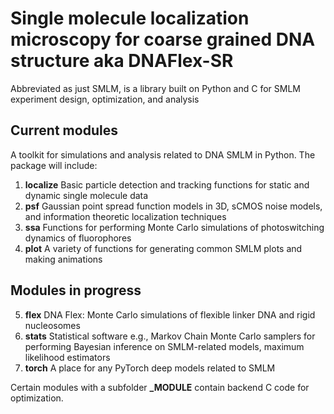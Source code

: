 # Single molecule localization microscopy for coarse grained DNA structure aka DNAFlex-SR

Abbreviated as just SMLM, is a library built on Python and C for SMLM experiment design, optimization, and analysis

## Current modules

A toolkit for simulations and analysis related to DNA SMLM in Python. The package will include: 

1. **localize** Basic particle detection and tracking functions for static and dynamic single molecule data
2. **psf** Gaussian point spread function models in 3D, sCMOS noise models, and information theoretic localization techniques
3. **ssa** Functions for performing Monte Carlo simulations of photoswitching dynamics of fluorophores
4. **plot** A variety of functions for generating common SMLM plots and making animations

## Modules in progress

5. **flex** DNA Flex: Monte Carlo simulations of flexible linker DNA and rigid nucleosomes
6. **stats** Statistical software e.g., Markov Chain Monte Carlo samplers for performing Bayesian inference on SMLM-related models, maximum likelihood estimators
7. **torch** A place for any PyTorch deep models related to SMLM

Certain modules with a subfolder **_MODULE** contain backend C code for optimization.
